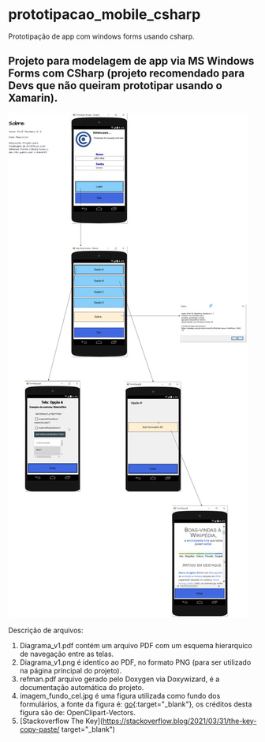 # prototipacao_mobile_csharp
Prototipação de app com windows forms usando csharp.

## Projeto para modelagem de app via MS Windows Forms com CSharp (projeto recomendado para Devs que não queiram prototipar usando o Xamarin).

![alt text](https://github.com/monteiro74/prototipacao_mobile_csharp/blob/main/Diagrama_v1.png)

Descrição de arquivos:
1. Diagrama_v1.pdf contém um arquivo PDF com um esquema hierarquico de navegação entre as telas.
2. Diagrama_v1.png é identico ao PDF, no formato PNG (para ser utilizado na página principal do projeto).
3. refman.pdf arquivo gerado pelo Doxygen via Doxywizard, é a documentação automática do projeto.
4. imagem_fundo_cel.jpg é uma figura utilizada como fundo dos formulários, a fonte da figura é: [go](https://pixabay.com/pt/vectors/andr%c3%b3ide-nexus-5-telefone-1294370/){:target="_blank"}, os créditos desta figura são de: OpenClipart-Vectors.
5. [Stackoverflow The Key](https://stackoverflow.blog/2021/03/31/the-key-copy-paste/ target="_blank")